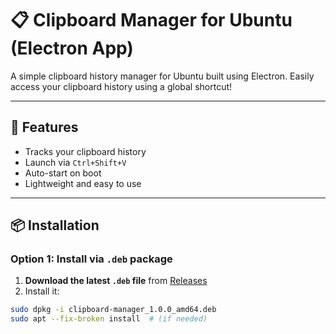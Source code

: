 # 📋 Clipboard Manager for Ubuntu (Electron App)

A simple clipboard history manager for Ubuntu built using Electron. Easily access your clipboard history using a global shortcut!

---

## 🚀 Features

- Tracks your clipboard history
- Launch via `Ctrl+Shift+V`
- Auto-start on boot
- Lightweight and easy to use

---

## 📦 Installation

### Option 1: Install via `.deb` package

1. **Download the latest `.deb` file** from [Releases](https://github.com/yourusername/clipboard-manager/releases)
2. Install it:

```bash
sudo dpkg -i clipboard-manager_1.0.0_amd64.deb
sudo apt --fix-broken install  # (if needed)
```
